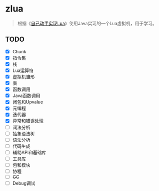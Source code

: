 # zlua
> 根据《[自己动手实现Lua](https://book.douban.com/subject/30348061/)》使用Java实现的一个Lua虚拟机，用于学习。

## TODO
- [x] Chunk
- [x] 指令集
- [x] 栈
- [x] Lua运算符
- [x] 虚拟机雏形
- [x] 表
- [x] 函数调用
- [x] Java函数调用
- [x] 闭包和Upvalue
- [x] 元编程
- [x] 迭代器
- [x] 异常和错误处理
- [ ] 词法分析
- [ ] 抽象语法树
- [ ] 语法分析
- [ ] 代码生成
- [ ] 辅助API和基础库
- [ ] 工具库
- [ ] 包和模块
- [ ] 协程
- [ ] ~~GC~~
- [ ] Debug调试